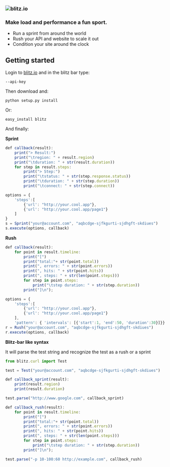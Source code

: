 ### ![blitz.io](http://blitz.io/images/logo2.png)

### Make load and performance a fun sport.

* Run a sprint from around the world
* Rush your API and website to scale it out
* Condition your site around the clock

## Getting started

Login to [blitz.io](http://blitz.io) and in the blitz bar type:
    
    --api-key

Then download and:

    python setup.py install

Or:

    easy_install blitz

And finally:

**Sprint**

```javascript
def callback(result):
    print("> Result:")
    print("\tregion: " + result.region)
    print("\tduration: " + str(result.duration))
    for step in result.steps:
        print("> Step:")
        print("\tstatus: " + str(step.response.status))
        print("\tduration: " + str(step.duration))
        print("\tconnect: " + str(step.connect))

options = {
    'steps':[
        {'url': "http://your.cool.app"},
        {'url': "http://your.cool.app/page1"}
    ]
}
s = Sprint("your@account.com", "aqbcdge-sjfkgurti-sjdhgft-skdiues")
s.execute(options, callback)
```

**Rush**

```javascript
def callback(result):
    for point in result.timeline:
        print("[")
        print("total:"+ str(point.total))
        print(", errors: " + str(point.errors))
        print(", hits: " + str(point.hits))
        print(", steps: " + str(len(point.steps)))
        for step in point.steps:
            print("\tstep duration: " + str(step.duration))
        print("]\n");

options = {
    'steps':[
        {'url': "http://your.cool.app"},
        {'url': "http://your.cool.app/page1"}
    ],
    'pattern': { 'intervals': [{'start':1, 'end':50, 'duration':30}]}}
r = Rush("your@account.com", "aqbcdge-sjfkgurti-sjdhgft-skdiues")
r.execute(options, callback)    
```

**Blitz-bar like syntax**

It will parse the test string and recognize the test as a rush or a sprint

```javascript
from blitz.curl import Test

test = Test("your@account.com", "aqbcdge-sjfkgurti-sjdhgft-skdiues")

def callback_sprint(result):
    print(result.region)
    print(result.duration)

test.parse("http://www.google.com", callback_sprint)

def callback_rush(result):
    for point in result.timeline:
        print("[")
        print("total:"+ str(point.total))
        print(", errors: " + str(point.errors))
        print(", hits: " + str(point.hits))
        print(", steps: " + str(len(point.steps)))
        for step in point.steps:
            print("\tstep duration: " + str(step.duration))
        print("]\n");

test.parse("-p 10-100:60 http://example.com", callback_rush)
```

